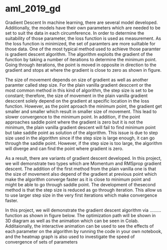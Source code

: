 # aml_2019_gd
Gradient Descent
In machine learning, there are several model developed. Additionally, the models have their own parameters which are needed to be set to suit the data in each circumference. In order to determine the suitability of those parameter, the loss function is used as measurement. As  the loss function is minimized, the set of paramters are more suiltable for those data. One of the most typical method used to achieve those paramter is gradient descent algorithm. The algorithm exploits the gradient of the function by taking a number of iterations to determine the minimum point. Going through iterations, the point is moved in opposite in direction to the gradient and stops at where the gradient is close to zero as shown in figure.





The size of movement depends on size of gradient as well as another paramter called step size. For the plain vanilla gradient desccent or the most common method in this kind of algorithm, the step size is set to be constant; therefore, the size of movement in the plain vanilla gradient desccent solely depend on the gradient at specific location in the loss function. However, as the point aproach the minimum point, the gradient get smaller and smaller which result in smaller size of movement. This lead to slower convergence to the minimum point. In addition, if the point approaches saddle point where the gradient is zero but it is not the minimum, the plain vanilla gradient descent will fail to find minimum point but take saddle point as solution of the algorithm. This issue is due to step size used in the algorithm since if the step size is large enough, it can go through the saddle point. However, if the step size is too large, the algorithm will diverge and can find the point where gradient is zero.


 As a result, there are variants of gradient descent developed. In this project, we will demonstrate two types which are Momentum and RMSprop gradient descent. The addition of the first method from the plain vanilla one is that the size of movement also depend  of the gradient at previous point which make the algorithm converge faster as it is close to minimum point and might be able to go through saddle point. The development of thesecond method is that the step size is reduced as go through iteration. This allow us to use larger step size in the very first iterations which make convergence faster.
 
 In this project, we will demonstrate the gradient descent algorithm via ......... function as shown in figure below. The optimization path will be shown in 3D diagram as well as the animation which can be seen in Colab. Additaionally, the interactive animation can be used to see the effects of each parameter on the algorithm by running the code in your own notebook, and the heatmap graph is also used to investigate the speed of convergence of sets of parameters 
